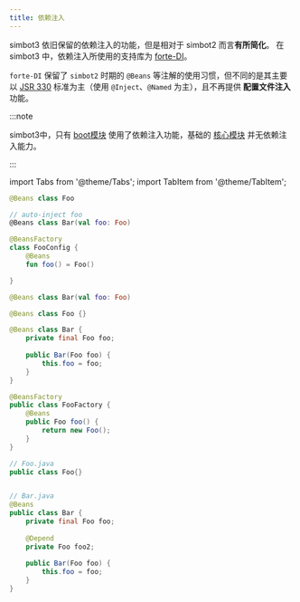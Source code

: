 ```yaml
---
title: 依赖注入
---
```


simbot3 依旧保留的依赖注入的功能，但是相对于 simbot2 而言**有所简化**。
在 simbot3 中，依赖注入所使用的支持库为 [forte-DI](https://github.com/forte-projects/forte-DI)。

`forte-DI` 保留了 `simbot2` 时期的 `@Beans` 等注解的使用习惯，但不同的是其主要以 [JSR 330](https://www.jcp.org/en/jsr/detail?id=330) 
标准为主（使用 `@Inject`、`@Named` 为主），且不再提供 **配置文件注入** 功能。

:::note

simbot3中，只有 [boot模块](../module-overview/boot) 使用了依赖注入功能，基础的 [核心模块](../module-overview/core.md) 并无依赖注入能力。

:::



import Tabs from '@theme/Tabs';
import TabItem from '@theme/TabItem';



<Tabs groupId="code">
<TabItem value="Kotlin" label="Kotlin" default>

```kotlin title="直接注入"
@Beans class Foo

// auto-inject foo
@Beans class Bar(val foo: Foo)
```

```kotlin title="工厂注入"
@BeansFactory
class FooConfig {
    @Beans
    fun foo() = Foo()

}

@Beans class Bar(val foo: Foo)
```

</TabItem>
<TabItem value="Java" label="Java">

```java title="直接注入"
@Beans class Foo {}

@Beans class Bar {
    private final Foo foo;
    
    public Bar(Foo foo) {
        this.foo = foo;
    }   
}
```
```java title="工厂注入"
@BeansFactory
public class FooFactory {
    @Beans
    public Foo foo() {
    	return new Foo();
    }
}

// Foo.java
public class Foo{}


// Bar.java
@Beans 
public class Bar {
    private final Foo foo;
    
    @Depend
    private Foo foo2;
    
    public Bar(Foo foo) {
        this.foo = foo;
    }   
}
```

</TabItem>
</Tabs>


